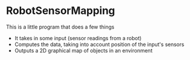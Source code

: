 # RobotSensorMapping
This is a little program that does a few things 

- It takes in some input (sensor readings from a robot) 
- Computes the data, taking into account position of the input's sensors 
- Outputs a 2D graphical map of objects in an environment
